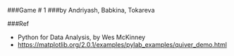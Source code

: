 ###Game # 1
###by Andriyash, Babkina, Tokareva

###Ref
- Python for Data Analysis, by Wes McKinney
- https://matplotlib.org/2.0.1/examples/pylab_examples/quiver_demo.html